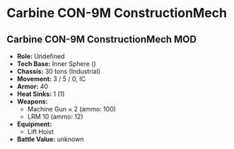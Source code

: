 # Carbine CON-9M ConstructionMech
## Carbine CON-9M ConstructionMech MOD
- **Role:** Undefined
- **Tech Base:** Inner Sphere ()
- **Chassis:** 30 tons (Industrial)
- **Movement:** 3 / 5 / 0, IC
- **Armor:** 40
- **Heat Sinks:** 1 (1)
- **Weapons:**
  - Machine Gun × 2 (ammo: 100)
  - LRM 10 (ammo: 12)
- **Equipment:**
  - Lift Hoist
- **Battle Value:** unknown

